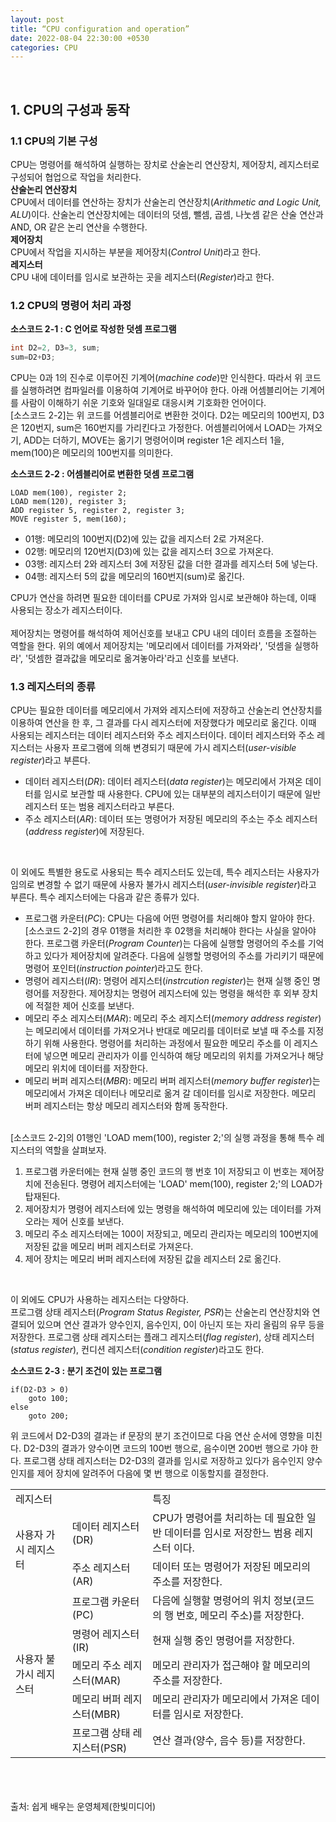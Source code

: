 ```yaml
---
layout: post
title: “CPU configuration and operation”
date: 2022-08-04 22:30:00 +0530
categories: CPU
---
```


<br>

## 1. CPU의 구성과 동작
### 1.1 CPU의 기본 구성
CPU는 명령어를 해석하여 실행하는 장치로 산술논리 연산장치, 제어장치, 레지스터로 구성되어 협업으로 작업을 처리한다. <br>
**산술논리 연산장치** <br>
CPU에서 데이터를 연산하는 장치가 산술논리 연산장치(*Arithmetic and Logic Unit, ALU*)이다. 산술논리 연산장치에는 데이터의 덧셈, 뺄셈, 곱셈, 나눗셈 같은 산술 연산과 AND, OR 같은 논리 연산을 수행한다. <br>
**제어장치** <br>
CPU에서 작업을 지시하는 부분을 제어장치(*Control Unit*)라고 한다. <br>
**레지스터** <br>
CPU 내에 데이터를 임시로 보관하는 곳을 레지스터(*Register*)라고 한다. <br>

### 1.2 CPU의 명령어 처리 과정
**소스코드 2-1 : C 언어로 작성한 덧셈 프로그램** <br>

```c
int D2=2, D3=3, sum;
sum=D2+D3;
```

CPU는 0과 1의 진수로 이루어진 기계어(*machine code*)만 인식한다. 따라서 위 코드를 실행하려면 컴파일러를 이용하여 기계어로 바꾸어야 한다. 
아래 어셈블리어는 기계어를 사람이 이해하기 쉬운 기호와 일대일로 대응시켜 기호화한 언어이다.
<br>
[소스코드 2-2]는 위 코드를 어셈블리어로 변환한 것이다. D2는 메모리의 100번지, D3은 120번지, sum은 160번지를 가리킨다고 가정한다. 어셈블리어에서 LOAD는 가져오기, ADD는 더하기, MOVE는 옮기기 명령어이며 
register 1은 레지스터 1을, mem(100)은 메모리의 100번지를 의미한다. <br>

**소스코드 2-2 : 어셈블리어로 변환한 덧셈 프로그램**

```
LOAD mem(100), register 2;
LOAD mem(120), register 3;
ADD register 5, register 2, register 3;
MOVE register 5, mem(160);
```

- 01행: 메모리의 100번지(D2)에 있는 값을 레지스터 2로 가져온다.
- 02행: 메모리의 120번지(D3)에 있는 값을 레지스터 3으로 가져온다.
- 03행: 레지스터 2와 레지스터 3에 저장된 값을 더한 결과를 레지스터 5에 넣는다.
- 04행: 레지스터 5의 값을 메모리의 160번지(sum)로 옮긴다.

CPU가 연산을 하려면 필요한 데이터를 CPU로 가져와 임시로 보관해야 하는데, 이때 사용되는 장소가 레지스터이다. <br>
<br>
제어장치는 명령어를 해석하여 제어신호를 보내고 CPU 내의 데이터 흐름을 조절하는 역할을 한다. 위의 예에서 제어장치는 '메모리에서 데이터를 가져와라',
'덧셈을 실행하라', '덧셈한 결과값을 메모리로 옮겨놓아라'라고 신호를 보낸다.

### 1.3 레지스터의 종류
CPU는 필요한 데이터를 메모리에서 가져와 레지스터에 저장하고 산술논리 연산장치를 이용하여 연산을 한 후, 그 결과를 다시 레지스터에 저장했다가 메모리로 옮긴다. 
이때 사용되는 레지스터는 데이터 레지스터와 주소 레지스터이다.
데이터 레지스터와 주소 레지스터는 사용자 프로그램에 의해 변경되기 때문에 가시 레지스터(*user-visible register*)라고 부른다. <br>
- 데이터 레지스터(*DR*): 데이터 레지스터(*data register*)는 메모리에서 가져온 데이터를 임시로 보관할 때 사용한다. CPU에 있는 대부분의 레지스터이기 때문에 일반 레지스터 또는 범용 레지스터라고 부른다.
- 주소 레지스터(*AR*): 데이터 또는 명령어가 저장된 메모리의 주소는 주소 레지스터(*address register*)에 저장된다.
<br>

이 외에도 특별한 용도로 사용되는 특수 레지스터도 있는데, 특수 레지스터는 사용자가 임의로 변경할 수 없기 때문에 사용자 불가시 레지스터(*user-invisible register*)라고 부른다.
특수 레지스터에는 다음과 같은 종류가 있다. <br>
- 프로그램 카운터(*PC*): CPU는 다음에 어떤 명령어를 처리해야 할지 알아야 한다. [소스코드 2-2]의 경우 01행을 처리한 후 02행을 처리해야 한다는 사실을 알아야 한다. 프로그램 카운터(*Program Counter*)는 다음에 실행할
명령어의 주소를 기억하고 있다가 제어장치에 알려준다. 다음에 실행할 명령어의 주소를 가리키기 때문에 명령어 포인터(*instruction pointer*)라고도 한다.
- 명령어 레지스터(*IR*): 명령어 레지스터(*instrcution register*)는 현재 실행 중인 명령어를 저장한다. 제어장치는 명령어 레지스터에 있는 명령을 해석한 후 외부 장치에 적절한 제어 신호를 보낸다.
- 메모리 주소 레지스터(*MAR*): 메모리 주소 레지스터(*memory address register*)는 메모리에서 데이터를 가져오거나 반대로 메모리를 데이터로 보낼 때 주소를 지정하기 위해 사용한다. 
명령어를 처리하는 과정에서 필요한 메모리 주소를 이 레지스터에 넣으면 메모리 관리자가 이를 인식하여 해당 메모리의 위치를 가져오거나 해당 메모리 위치에 데이터를 저장한다.
- 메모리 버퍼 레지스터(*MBR*): 메모리 버퍼 레지스터(*memory buffer register*)는 메모리에서 가져온 데이터나 메모리로 옮겨 갈 데이터를 임시로 저장한다. 
메모리 버퍼 레지스터는 항상 메모리 레지스터와 함께 동작한다.
<br>
[소스코드 2-2]의 01행인 'LOAD mem(100), register 2;'의 실행 과정을 통해 특수 레지스터의 역할을 살펴보자. <br>

1. 프로그램 카운터에는 현재 실행 중인 코드의 행 번호 1이 저장되고 이 번호는 제어장치에 전송된다. 명령어 레지스터에는 'LOAD' mem(100), register 2;'의 LOAD가 탑재된다.
2. 제어장치가 명령어 레지스터에 있는 명령을 해석하여 메모리에 있는 데이터를 가져오라는 제어 신호를 보낸다. 
3. 메모리 주소 레지스터에는 100이 저장되고, 메모리 관리자는 메모리의 100번지에 저장된 값을 메모리 버퍼 레지스터로 가져온다.
4. 제어 장치는 메모리 버퍼 레지스터에 저장된 값을 레지스터 2로 옮긴다.

<br>

이 외에도 CPU가 사용하는 레지스터는 다양하다. <br>
프로그램 상태 레지스터(*Program Status Register, PSR*)는 산술논리 연산장치와 연결되어 있으며 연산 결과가 양수인지, 음수인지, 0이 아닌지 또는 자리 올림의 유무 등을 저장한다.
프로그램 상태 레지스터는 플래그 레지스터(*flag register*), 상태 레지스터(*status register*), 컨디션 레지스터(*condition register*)라고도 한다.
<br>

**소스코드 2-3 : 분기 조건이 있는 프로그램** <br>

```
if(D2-D3 > 0)
    goto 100;
else
    goto 200;
```

위 코드에서 D2-D3의 결과는 if 문장의 분기 조건이므로 다음 연산 순서에 영향을 미친다.
D2-D3의 결과가 양수이면 코드의 100번 행으로, 음수이면 200번 행으로 가야 한다. 프로그램 상태 레지스터는 D2-D3의 결과를 임시로 저장하고 있다가 음수인지 양수인지를 
제어 장치에 알려주어 다음에 몇 번 행으로 이동할지를 결정한다. 

<table>
  <tr>
    <td colspan="2">레지스터</td>
    <td>특징</td>
  </tr>
  <tr>
    <td rowspan="2">사용자 가시 레지스터</td>
    <td>데이터 레지스터(DR)</td>
    <td>CPU가 명령어를 처리하는 데 필요한 일반 데이터를 임시로 저장한느 범용 레지스터 이다.</td>
  </tr>
  <tr>
    <td>주소 레지스터(AR)</td>
    <td>데이터 또는 명령어가 저장된 메모리의 주소를 저장한다.</td>
  </tr>
  <tr>
    <td rowspan="5">사용자 불가시 레지스터</td>
    <td>프로그램 카운터(PC)</td>
    <td>다음에 실행할 명령어의 위치 정보(코드의 행 번호, 메모리 주소)를 저장한다.</td>
  </tr>
  <tr>
    <td>명령어 레지스터(IR)</td>
    <td>현재 실행 중인 명령어를 저장한다.</td>
  </tr>
  <tr>
    <td>메모리 주소 레지스터(MAR)</td>
    <td>메모리 관리자가 접근해야 할 메모리의 주소를 저장한다.</td>
  </tr>
  <tr>
    <td>메모리 버퍼 레지스터(MBR)</td>
    <td>메모리 관리자가 메모리에서 가져온 데이터를 임시로 저장한다.</td>
  </tr>
  <tr>
    <td>프로그램 상태 레지스터(PSR)</td>
    <td>연산 결과(양수, 음수 등)를 저장한다.</td>
  </tr>
</table>

<br><br><br>
출처: 쉽게 배우는 운영체제(한빛미디어)
